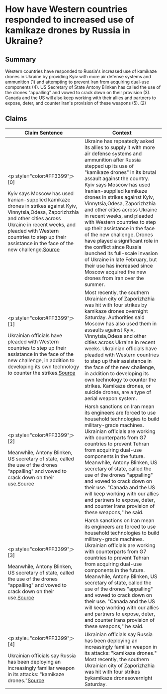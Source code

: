 # How have Western countries responded to increased use of kamikaze drones by Russia in Ukraine?

## Summary
Western countries have responded to Russia's increased use of kamikaze drones in Ukraine by providing Kyiv with more air defense systems and ammunition (1) and attempting to prevent Iran from acquiring dual-use components (4). US Secretary of State Antony Blinken has called the use of the drones "appalling" and vowed to crack down on their provision (3). Canada and the US will also keep working with their allies and partners to expose, deter, and counter Iran's provision of these weapons (5). (2)

## Claims
| Claim Sentence | Context |
|---|---|
|<p style="color:#FF3399";>[0]</p>Kyiv says Moscow has used Iranian-supplied kamikaze drones in strikes against Kyiv, Vinnytsia,Odesa, Zaporizhzhia and other cities across Ukraine in recent weeks, and pleaded with Western countries to step up their assistance in the face of the new challenge.<a href="https://www.cnn.com/europe/live-news/russia-ukraine-war-news-10-17-22/h_acad2b553a31e40076c26c574aac3af3" target="_blank">Source</a>| Ukraine has repeatedly asked its allies to supply it with more air defense systems and ammunition after Russia stepped up its use of "kamikaze drones" in its brutal assault against the country. Kyiv says Moscow has used Iranian-supplied kamikaze drones in strikes against Kyiv, Vinnytsia,Odesa, Zaporizhzhia and other cities across Ukraine in recent weeks, and pleaded with Western countries to step up their assistance in the face of the new challenge. Drones have played a significant role in the conflict since Russia launched its full-scale invasion of Ukraine in late February, but their use has increased since Moscow acquired the new drones from Iran over the summer.|
|<p style="color:#FF3399";>[1]</p>Ukrainian officials have pleaded with Western countries to step up their assistance in the face of the new challenge, in addition to developing its own technology to counter the strikes.<a href="https://www.cnn.com/europe/live-news/russia-ukraine-war-news-10-16-22/h_1350e11d991341044c6b9bfffce32d60" target="_blank">Source</a>| Most recently, the southern Ukrainian city of Zaporizhzhia was hit with four strikes by kamikaze drones overnight Saturday. Authorities said Moscow has also used them in assaults against Kyiv, Vinnytsia,Odesa and other cities across Ukraine in recent weeks. Ukrainian officials have pleaded with Western countries to step up their assistance in the face of the new challenge, in addition to developing its own technology to counter the strikes. Kamikaze drones, or suicide drones, are a type of aerial weapon system.|
|<p style="color:#FF3399";>[2]</p>Meanwhile, Antony Blinken, US secretary of state, called the use of the drones "appalling" and vowed to crack down on their use.<a href="https://www.independent.ie/world-news/europe/kremlins-attacks-on-ukraine-deploy-iranian-drones-built-from-us-parts-that-are-bought-online-42105088.html" target="_blank">Source</a>| Harsh sanctions on Iran mean its engineers are forced to use household technologies to build military-grade machines. Ukrainian officials are working with counterparts from G7 countries to prevent Tehran from acquiring dual-use components in the future. Meanwhile, Antony Blinken, US secretary of state, called the use of the drones "appalling" and vowed to crack down on their use. "Canada and the US will keep working with our allies and partners to expose, deter, and counter Irans provision of these weapons," he said.|
|<p style="color:#FF3399";>[3]</p>Meanwhile, Antony Blinken, US secretary of state, called the use of the drones "appalling" and vowed to crack down on their use.<a href="https://www.independent.ie/world-news/europe/kremlins-attacks-on-ukraine-deploy-iranian-drones-built-from-us-parts-that-are-bought-online-42105088.html" target="_blank">Source</a>| Harsh sanctions on Iran mean its engineers are forced to use household technologies to build military-grade machines. Ukrainian officials are working with counterparts from G7 countries to prevent Tehran from acquiring dual-use components in the future. Meanwhile, Antony Blinken, US secretary of state, called the use of the drones "appalling" and vowed to crack down on their use. "Canada and the US will keep working with our allies and partners to expose, deter, and counter Irans provision of these weapons," he said.|
|<p style="color:#FF3399";>[4]</p>Ukrainian officials say Russia has been deploying an increasingly familiar weapon in its attacks: "kamikaze drones."<a href="https://www.cnn.com/europe/live-news/russia-ukraine-war-news-10-16-22/h_95cc4ca2e4d8bb2872f6c46902bda4ab" target="_blank">Source</a>| Ukrainian officials say Russia has been deploying an increasingly familiar weapon in its attacks: "kamikaze drones." Most recently, the southern Ukrainian city of Zaporizhzhia was hit with four strikes bykamikaze dronesovernight Saturday.|
